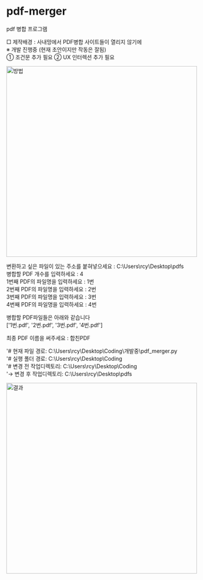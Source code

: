 # pdf-merger
pdf 병합 프로그램<br>
               
□ 제작배경 : 사내망에서 PDF병합 사이트들이 열리지 않기에<br>
※ 개발 진행중 (현재 초안이지만 작동은 잘됨)<br>
 ① 조건문 추가 필요
 ② UX 인터렉션 추가 필요

<img width="500" alt="방법" src="https://user-images.githubusercontent.com/62700997/220657815-c2ae7a97-aca5-4efb-a9cc-252a6e921c3d.PNG">

변환하고 싶은 파일이 있는 주소를 붙혀넣으세요 : C:\Users\rcy\Desktop\pdfs<br>
병합할 PDF 개수를 입력하세요 : 4<br>
1번째 PDF의 파일명을 입력하세요 : 1번<br>
2번째 PDF의 파일명을 입력하세요 : 2번<br>
3번째 PDF의 파일명을 입력하세요 : 3번<br>
4번째 PDF의 파일명을 입력하세요 : 4번<br>

병합할 PDF파일들은 아래와 같습니다<br>
 ['1번.pdf', '2번.pdf', '3번.pdf', '4번.pdf']
 
최종 PDF 이름을 써주세요 : 합친PDF<br>

'# 현재 파일 경로: C:\Users\rcy\Desktop\Coding\개발중\pdf_merger.py<br>
'# 실행 폴더 경로: C:\Users\rcy\Desktop\Coding<br>
'# 변경 전 작업디렉토리: C:\Users\rcy\Desktop\Coding<br>
'→ 변경 후 작업디렉토리: C:\Users\rcy\Desktop\pdfs

<img width="500" alt="결과" src="https://user-images.githubusercontent.com/62700997/220657885-49e6a233-b807-4517-a0bc-ad935bdadc8c.PNG">
